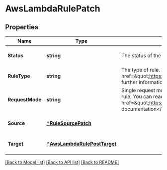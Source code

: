 # AwsLambdaRulePatch

## Properties
Name | Type | Description | Notes
------------ | ------------- | ------------- | -------------
**Status** | **string** | The status of the rule. Rules can be enabled or disabled. | [optional] [default to null]
**RuleType** | **string** | The type of rule. In this case AWS Lambda. See the &lt;a href&#x3D;\&quot;https://ably.com/integrations\&quot;&gt;Ably documentation&lt;/a&gt; for further information. | [default to null]
**RequestMode** | **string** | Single request mode sends each event separately to the endpoint specified by the rule. You can read more about single request mode events in the &lt;a href&#x3D;\&quot;https://ably.com/documentation/general/events#batching\&quot;&gt;Ably documentation&lt;/a&gt;. | [optional] [default to null]
**Source** | [***RuleSourcePatch**](rule_source_patch.md) |  | [optional] [default to null]
**Target** | [***AwsLambdaRulePostTarget**](aws_lambda_rule_post_target.md) |  | [optional] [default to null]

[[Back to Model list]](../README.md#documentation-for-models) [[Back to API list]](../README.md#documentation-for-api-endpoints) [[Back to README]](../README.md)

